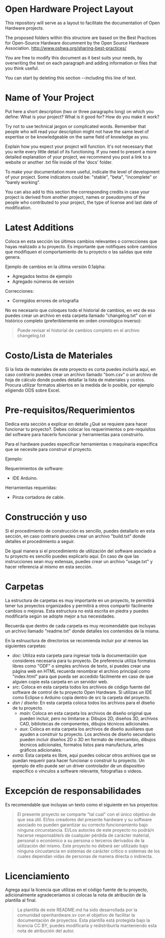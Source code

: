 Open Hardware Project Layout
=======================================================

This repository will serve as a layout to facilitate the documentation of Open Hardware projects.

The proposed folders within this structore are based on the Best Practices for Open-Source Hardware documment by the Open Source Hardware Association.
http://www.oshwa.org/sharing-best-practices/

You are free to modify this document as it best suits your needs, by overwriting the text on each paragraph and adding information or files that you think useful. 

You can start by deleting this section --including this line of text.


Name of Your Project
=====================

Put here a short description (two or three paragraphs long) on which you define: What is your project? What is it good for? How do you make it work?

Try not to use technical jargon or complicated words. Remember that people who will read your description might not have the same level of expertise or be knowledgeable on the same field of knowledge as you.

Explain how you expect your project will function. It's not necessary that you write every little detail of its functioning. If you need to present a more detailed explanation of your project, we recommend you post a link to a website or another .txt file inside of the 'docs' folder.

To make your documentation more useful, indicate the level of development of your project. Some indicators could be: "stable", "beta", "incomplete" or "barely working".

You can also add to this section the corresponding credits in case your project is derived from another project, names or pseudonyms of the people who contributed to your project, the type of license and last date of modification.


Latest Additions
=================

Coloca en esta sección los últimos cambios relevantes o correcciones
que hayas realizado a tu proyecto. Es importante que notifiques sobre
cambios que modifiquen el comportamiento de tu proyecto o las salidas
que este genera.

Ejemplo de cambios en la última versión 0.1alpha:

* Agregados textos de ejemplo
* Agregado números de versión

Correcciones:

* Corregidos errores de ortografía

No es necesario que coloques todo el historial de cambios, en vez de eso
puedes crear un archivo en esta carpeta llamado "changelog.txt" con el histórico
completo (preferiblemente en orden cronológico inverso):

> Puede revisar el historial de cambios completo en el archivo changelog.txt

Costo/Lista de Materiales
=========================

Si la lista de materiales de este proyecto es corta puedes incluírla aquí, en
caso contrario puedes crear un archivo llamado "bom.csv" o un archivo de hoja de
cálculo donde puedes detallar la lista de materiales y costos. Procura utilizar
formatos abiertos en la medida de lo posible, por ejemplo eligiendo ODS sobre
Excel.

Pre-requisitos/Requerimientos
=============================

Dedica esta sección a explicar en detalle ¿Qué se requiere para hacer funcionar
tu proyecto?. Debes colocar los requerimientos o pre-requisitos del software
para hacerlo funcionar y herramientas para construirlo.

Para el hardware puedes especificar herramientas o maquinaria específica que se
necesite para construir el proyecto.

Ejemplo:

Requerimientos de software:

* IDE Arduino.

Herramientas requeridas:

* Pinza cortadora de cable.


Construcción y uso
==================

Si el procedimiento de construcción es sencillo, puedes detallarlo en esta
sección, en caso contrario puedes crear un archivo "build.txt" donde detalles el
procedimiento a seguir.

De igual manera si el procedimiento de utilización del software asociado a tu
proyecto es sencillo puedes explicarlo aquí. En caso de que las instrucciones
sean muy extensas, puedes crear un archivo "usage.txt" y hacer referencia
al mismo en esta sección.

Carpetas
========
La estructura de carpetas es muy importante en un proyecto, te permitirá tener
tus proyectos organizados y permitirá a otros compartir fácilmente cambios o 
mejoras. Esta estructura no está escrita en piedra y puedes modificarla según
se adopte mejor a tus necesidades.

Recuerda que dentro de cada carpeta es muy recomendable que incluyas un archivo
llamado "readme.txt" donde detalles los contenidos de la misma.

En la estruuctura de directorios se recomienda incluir por al menos las
siguientes carpetas:

* *doc*: Utiliza esta carpeta para ingresar toda la documentación que consideres
necesaria para tu proyecto. De preferencia utiliza formatos libres como "ODF"
o simples archivos de texto, si puedes crear una página web en HTML recuerda
renombrar el archivo principal como "index.html" para que pueda ser accedido
fácilmente en caso de que alguien copie esta carpeta en un servidor web.
* *src*: Coloca en esta carpeta todos los archivos de código fuente del software
de control de tu proyecto Open Hardware. Si utilizas un IDE como Eclipse o Arduino
copia dentro de src la carpeta del proyecto.
* *dsn* / *diseño*: En esta carpeta coloca todos los archivos para el diseño de tu
proyecto.
  +  *main*: Coloca en esta carpeta los archivos de diseño original que pueden
incluir, pero no limitarse a: Dibujos 2D, diseños 3D, archivos CAD, bibliotecas
de componentes, dibujos técnicos adicionales.
  +  *aux*: Coloca en esta carpeta los archivos de diseño auxiliares que ayuden
a construir tu proyecto. Los archivos de diseño secundario pueden incluír diseños
2D o 3D en formato de intercambio, dibujos técnicos adicionales, formatos listos
para manufactura, artes gráficos adicionales.
* *extra*: Esta carpeta es libre, aquí puedes colocar otros archivos que se
puedan requerir para hacer funcionar o construir tu proyecto. Un ejemplo de ello
puede ser un driver controlador de un dispositivo específico o vínculos a software
relevante, fotografías o videos.

Excepción de responsabilidades
==============================

Es recomendable que incluyas un texto como el siguiente en tus proyectos:

> El presente proyecto se comparte "tal cual" con el único objetivo de que sea útil.
El/los creadores del presente hardware y su software asociado no pueden garantizar su
correcto funcionamiento bajo ninguna circunstancia. El/Los autor/es de este proyecto
no podrá/n hacerse responsable/s de cualquier pérdida de carácter material, personal o
económico a su persona o terceros derivados de la utilización del mismo. Este proyecto
no deberá ser utilizado bajo ninguna circustancia en sistemas de carácter crítico
o sistemas de los cuales dependan vidas de personas de manera directa o indirecta.


Licenciamiento
==============

Agrega aquí la licencia que utilizas en el código fuente de tu proyecto, adicionalmente
agradeceríamos si colocas la nota de atribución de la plantilla al final.

> La plantilla de este README.md ha sido desarrollada por la comunidad openhardware.sv
con el objetivo de facilitar la documentación de proyectos. Esta plantilla está protegida
bajo la licencia CC BY, puedes modificarla y redistribuirla manteniendo esta nota de
atribución del autor.

